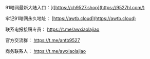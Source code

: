 91暗网最新大陆入口：[([https://ch9527.shop](https://9527hl.com/)

牢记91暗网永久地址： [https://awtb.cloud](https://awtb.cloud)

联系电报接稿专员： https://t.me/awxiaolajiao

官方交流群： https://t.me/antb9527

商务联系人： https://t.me/awxiaolajiao

<!---
9527fuli/9527fuli is a ✨ special ✨ repository because its `README.md` (this file) appears on your GitHub profile.
You can click the Preview link to take a look at your changes.
--->
